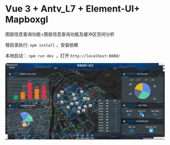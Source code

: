 # Vue 3 + Antv_L7 + Element-UI+ Mapboxgl
图层信息查询功能+图层信息查询功能及缓冲区空间分析

根目录执行: `npm install` ，安装依赖

本地启动： `npm run dev `，打开 `http://localhost:8080/`


![Image text](https://github.com/haoxiangyu123/city_mapboxgl_antvl7_ElementUI_VUE/blob/master/images/交通事故查询.png)
